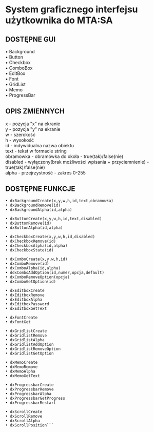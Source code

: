 # System graficznego interfejsu użytkownika do MTA:SA

## DOSTĘPNE GUI
• Background<br/>
• Button<br/>
• Checkbox<br/>
• ComboBox<br/>
• EditBox<br/>
• Font<br/>
• GridList<br/>
• Memo<br/>
• ProgressBar<br/>

## OPIS ZMIENNYCH
x - pozycja "x" na ekranie<br/>
y - pozycja "y" na ekranie<br/>
w - szerokość<br/>
h - wysokość<br/>
id - indywidualna nazwa obiektu<br/>
text - tekst w formacie string<br/>
obramowka - obramówka do okoła - true(tak)/false(nie)<br/>
disabled - wyłączony(brak możliwości wpisania + przyciemnienie) - true(tak)/false(nie)<br/>
alpha - przejrzystność - zakres 0-255<br/>

## DOSTĘPNE FUNKCJE
```
• dxBackgroundCreate(x,y,w,h,id,text,obramowka)
• dxBackgroundRemove(id)
• dxBackgroundAlpha(id,alpha)	 
	
• dxButtonCreate(x,y,w,h,id,text,disabled)	 
• dxButtonRemove(id)	 
• dxButtonAlpha(id,alpha)	
	
• dxCheckboxCreate(x,y,w,h,id,disabled)	
• dxCheckboxRemove(id)	
• dxCheckboxAlpha(id,alpha)	 
• dxCheckboxState(id)	
	
• dxComboCreate(x,y,w,h,id)	
• dxComboRemove(id)	 
• dxComboAlpha(id,alpha)	 
• ddxComboAddOption(id,numer,opcja,default)	 
• dxComboRemoveOption(opcja)	 
• dxComboGetOption(id)	
	
• dxEditboxCreate
• dxEditboxRemove
• dxEditboxAlpha
• dxEditboxPassword
• dxEditboxGetText
	
• dxFontCreate	
• dxFontGet		
	
• dxGridlistCreate
• dxGridlistRemove
• dxGridlistAlpha
• dxGridlistAddOption
• dxGridlistRemoveOption
• dxGridlistGetOption

• dxMemoCreate
• dxMemoRemove
• dxMemoAlpha
• dxMemoGetText
	
• dxProgressbarCreate
• dxProgressbarRemove
• dxProgressbarAlpha
• dxProgressbarGetProgress
• dxProgressbarRestart
	
• dxScrollCreate
• dxScrollRemove
• dxScrollAlpha
• dxScrollPosition```
